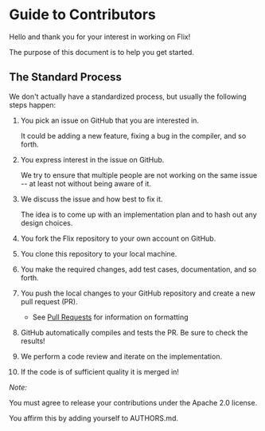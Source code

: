 # Guide to Contributors

Hello and thank you for your interest in working on Flix!

The purpose of this document is to help you get started.

## The Standard Process

We don't actually have a standardized process, but usually the following steps happen:

1. You pick an issue on GitHub that you are interested in. 

    It could be adding a new feature, fixing a bug in the compiler, and so forth.

2. You express interest in the issue on GitHub.

    We try to ensure that multiple people are not working on the same issue -- at least not without being aware of it.
 
3. We discuss the issue and how best to fix it.

    The idea is to come up with an implementation plan and to hash out any design choices.

4. You fork the Flix repository to your own account on GitHub.

5. You clone this repository to your local machine.

6. You make the required changes, add test cases, documentation, and so forth.

7. You push the local changes to your GitHub repository and create a new pull request (PR).
   - See [Pull Requests](PULLREQUEST.md) for information on formatting

8. GitHub automatically compiles and tests the PR. Be sure to check the results!

9. We perform a code review and iterate on the implementation.

10. If the code is of sufficient quality it is merged in!

*Note:* 

You must agree to release your contributions under the Apache 2.0 license.

You affirm this by adding yourself to AUTHORS.md.



